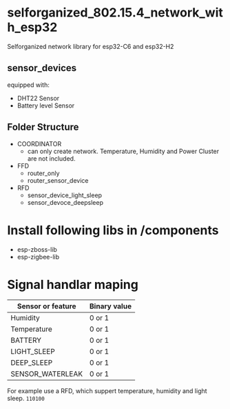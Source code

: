 # selforganized_802.15.4_network_with_esp32
Selforganized network library for esp32-C6 and esp32-H2

## sensor_devices
equipped with:
- DHT22 Sensor
- Battery level Sensor

## Folder Structure
- COORDINATOR
  - can only create network. Temperature, Humidity and Power Cluster are not included.
- FFD
  - router_only
  - router_sensor_device
- RFD
  - sensor_device_light_sleep
  - sensor_devoce_deepsleep

# Install following libs in /components

- esp-zboss-lib
- esp-zigbee-lib

# Signal handlar maping
Sensor or feature | Binary value
------------------|-------------
Humidity          | 0 or 1
Temperature       | 0 or 1
BATTERY           | 0 or 1
LIGHT_SLEEP       | 0 or 1
DEEP_SLEEP        | 0 or 1
SENSOR_WATERLEAK  | 0 or 1

For example use a RFD, which suppert temperature, humidity and light sleep.
```110100```